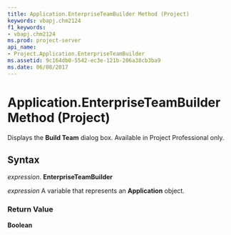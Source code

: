 ```yaml
---
title: Application.EnterpriseTeamBuilder Method (Project)
keywords: vbapj.chm2124
f1_keywords:
- vbapj.chm2124
ms.prod: project-server
api_name:
- Project.Application.EnterpriseTeamBuilder
ms.assetid: 9c164db0-5542-ec3e-121b-206a38cb3ba9
ms.date: 06/08/2017
---
```



# Application.EnterpriseTeamBuilder Method (Project)

Displays the  **Build Team** dialog box. Available in Project Professional only.


## Syntax

 _expression_. **EnterpriseTeamBuilder**

 _expression_ A variable that represents an **Application** object.


### Return Value

 **Boolean**


